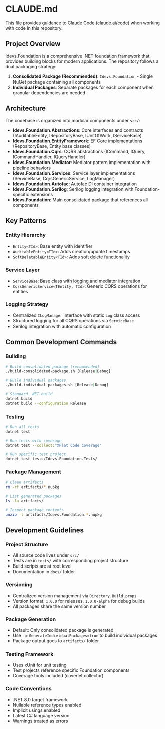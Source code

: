 # CLAUDE.md

This file provides guidance to Claude Code (claude.ai/code) when working with code in this repository.

## Project Overview

Idevs.Foundation is a comprehensive .NET foundation framework that provides building blocks for modern applications. The repository follows a dual packaging strategy:

1. **Consolidated Package (Recommended)**: `Idevs.Foundation` - Single NuGet package containing all components
2. **Individual Packages**: Separate packages for each component when granular dependencies are needed

## Architecture

The codebase is organized into modular components under `src/`:

- **Idevs.Foundation.Abstractions**: Core interfaces and contracts (IAuditableEntity, IRepositoryBase, IUnitOfWork, IServiceBase)
- **Idevs.Foundation.EntityFramework**: EF Core implementations (RepositoryBase, Entity base classes)
- **Idevs.Foundation.Cqrs**: CQRS abstractions (ICommand, IQuery, ICommandHandler, IQueryHandler)
- **Idevs.Foundation.Mediator**: Mediator pattern implementation with pipeline behaviors
- **Idevs.Foundation.Services**: Service layer implementations (ServiceBase, CqrsGenericService, LogManager)
- **Idevs.Foundation.Autofac**: Autofac DI container integration
- **Idevs.Foundation.Serilog**: Serilog logging integration with Foundation-specific extensions
- **Idevs.Foundation**: Main consolidated package that references all components

## Key Patterns

### Entity Hierarchy
- `Entity<TId>`: Base entity with identifier
- `AuditableEntity<TId>`: Adds creation/update timestamps
- `SoftDeletableEntity<TId>`: Adds soft delete functionality

### Service Layer
- `ServiceBase`: Base class with logging and mediator integration
- `CqrsGenericService<TEntity, TId>`: Generic CQRS operations for entities

### Logging Strategy
- Centralized `ILogManager` interface with static `Log` class access
- Structured logging for all CQRS operations via `ServiceBase`
- Serilog integration with automatic configuration

## Common Development Commands

### Building
```bash
# Build consolidated package (recommended)
./build-consolidated-package.sh [Release|Debug]

# Build individual packages
./build-individual-packages.sh [Release|Debug]

# Standard .NET build
dotnet build
dotnet build --configuration Release
```

### Testing
```bash
# Run all tests
dotnet test

# Run tests with coverage
dotnet test --collect:"XPlat Code Coverage"

# Run specific test project
dotnet test tests/Idevs.Foundation.Tests/
```

### Package Management
```bash
# Clean artifacts
rm -rf artifacts/*.nupkg

# List generated packages
ls -la artifacts/

# Inspect package contents
unzip -l artifacts/Idevs.Foundation.*.nupkg
```

## Development Guidelines

### Project Structure
- All source code lives under `src/`
- Tests are in `tests/` with corresponding project structure
- Build scripts are at root level
- Documentation in `docs/` folder

### Versioning
- Centralized version management via `Directory.Build.props`
- Version format: `1.0.0` for releases, `1.0.0-alpha` for debug builds
- All packages share the same version number

### Package Generation
- Default: Only consolidated package is generated
- Use `-p:GenerateIndividualPackages=true` to build individual packages
- Package output goes to `artifacts/` folder

### Testing Framework
- Uses xUnit for unit testing
- Test projects reference specific Foundation components
- Coverage tools included (coverlet.collector)

### Code Conventions
- .NET 8.0 target framework
- Nullable reference types enabled
- Implicit usings enabled
- Latest C# language version
- Warnings treated as errors